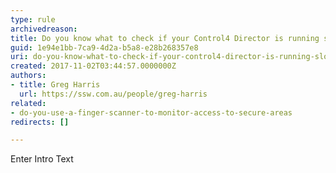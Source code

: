 ```yaml
---
type: rule
archivedreason: 
title: Do you know what to check if your Control4 Director is running slowly?
guid: 1e94e1bb-7ca9-4d2a-b5a8-e28b268357e8
uri: do-you-know-what-to-check-if-your-control4-director-is-running-slowly
created: 2017-11-02T03:44:57.0000000Z
authors:
- title: Greg Harris
  url: https://ssw.com.au/people/greg-harris
related:
- do-you-use-a-finger-scanner-to-monitor-access-to-secure-areas
redirects: []

---
```



Enter Intro Text
<br><excerpt class='endintro'></excerpt><br>



